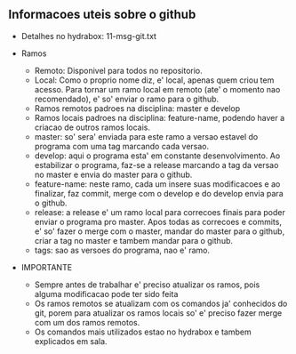 ## Informacoes uteis sobre o github 
   - Detalhes no hydrabox: 11-msg-git.txt

   * Ramos
     - Remoto: Disponivel para todos no repositorio.
     - Local: Como o proprio nome diz, e' local, apenas quem criou tem acesso. Para tornar um ramo local em remoto (ate' o momento nao recomendado), e' so' enviar o ramo para o github.
     - Ramos remotos padroes na disciplina: master e develop
     - Ramos locais padroes na disciplina: feature-name, podendo haver a criacao de outros ramos locais.
     - master: so' sera' enviada para este ramo a versao estavel do programa com uma tag marcando cada versao. 
     - develop: aqui o programa esta' em constante desenvolvimento. Ao estabilizar o programa, faz-se a release marcando a tag da versao no master e envia do master para o github.
     - feature-name: neste ramo, cada um insere suas modificacoes e ao finalizar, faz commit, merge com o develop e do develop envia para o github. 
     - release: a release e' um ramo local para correcoes finais para poder enviar o programa pro master. Apos todas as correcoes e commits, e' so' fazer o merge com o master, mandar do master para o github, criar a tag no master e tambem mandar para o github. 
     - tags: sao as versoes do programa, nao e' ramo.

   * IMPORTANTE
     - Sempre antes de trabalhar e' preciso atualizar os ramos, pois alguma modificacao pode ter sido feita
     - Os ramos remotos se atualizam com os comandos ja' conhecidos do git, porem para atualizar os ramos locais so' e' preciso fazer merge com um dos ramos remotos. 
     - Os comandos mais utilizados estao no hydrabox e tambem explicados em sala. 

